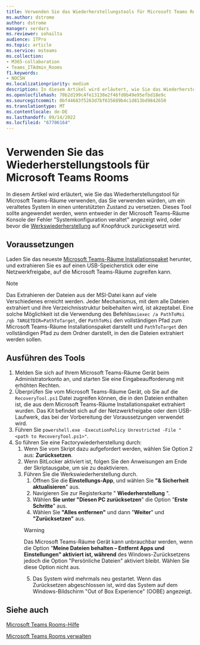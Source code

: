 ```yaml
---
title: Verwenden Sie das Wiederherstellungstools für Microsoft Teams Rooms
ms.author: dstrome
author: dstrome
manager: serdars
ms.reviewer: sohailta
audience: ITPro
ms.topic: article
ms.service: msteams
ms.collection:
- M365-collaboration
- Teams_ITAdmin_Rooms
f1.keywords:
- NOCSH
ms.localizationpriority: medium
description: In diesem Artikel wird erläutert, wie Sie das Wiederherstellungstool für Microsoft Teams-Räume verwenden, das Sie verwenden würden, um ein veraltetes System in einen unterstützten Zustand zu versetzen.
ms.openlocfilehash: 70b2d199c4fe13138e2f46fd0b49e95efbd18e9c
ms.sourcegitcommit: 0bf44683f5263d7bf635689b4c1d813bd9842650
ms.translationtype: MT
ms.contentlocale: de-DE
ms.lasthandoff: 09/14/2022
ms.locfileid: "67706164"
---
```

# <a name="use-the-microsoft-teams-rooms-recovery-tool"></a>Verwenden Sie das Wiederherstellungstools für Microsoft Teams Rooms

In diesem Artikel wird erläutert, wie Sie das Wiederherstellungstool für Microsoft Teams-Räume verwenden, das Sie verwenden würden, um ein veraltetes System in einen unterstützten Zustand zu versetzen. Dieses Tool sollte angewendet werden, wenn entweder in der Microsoft Teams-Räume Konsole der Fehler "Systemkonfiguration veraltet" angezeigt wird, oder bevor die [Werkswiederherstellung](./rooms-operations.md#microsoft-teams-rooms-reset-factory-restore) auf Knopfdruck zurückgesetzt wird.

## <a name="prerequisites"></a>Voraussetzungen

Laden Sie das neueste [Microsoft Teams-Räume Installationspaket](https://go.microsoft.com/fwlink/?linkid=851168) herunter, und extrahieren Sie es auf einen USB-Speicherstick oder eine Netzwerkfreigabe, auf die Microsoft Teams-Räume zugreifen kann.

> [!NOTE]
> Das Extrahieren der Dateien aus der MSI-Datei kann auf viele Verschiedenes erreicht werden. Jeder Mechanismus, mit dem alle Dateien extrahiert und ihre Verzeichnisstruktur beibehalten wird, ist akzeptabel. Eine solche Möglichkeit ist die Verwendung des Befehls`msiexec /a PathToMsi /qb TARGETDIR=PathToTarget`, der `PathToMsi` den vollständigen Pfad zum Microsoft Teams-Räume Installationspaket darstellt und `PathToTarget` den vollständigen Pfad zu dem Ordner darstellt, in den die Dateien extrahiert werden sollen.

## <a name="running-the-tool"></a>Ausführen des Tools

1) Melden Sie sich auf Ihrem Microsoft Teams-Räume Gerät beim Administratorkonto an, und starten Sie eine Eingabeaufforderung mit erhöhten Rechten.
2) Überprüfen Sie vom Microsoft Teams-Räume Gerät, ob Sie auf die `RecoveryTool.ps1` Datei zugreifen können, die in den Dateien enthalten ist, die aus dem Microsoft Teams-Räume Installationspaket extrahiert wurden. Das Kit befindet sich auf der Netzwerkfreigabe oder dem USB-Laufwerk, das bei der Vorbereitung der Voraussetzungen verwendet wird.
3) Führen Sie `powershell.exe -ExecutionPolicy Unrestricted -File "<path to RecoveryTool.ps1>"`.
4) So führen Sie eine Factorywiederherstellung durch:
   1. Wenn Sie vom Skript dazu aufgefordert werden, wählen Sie Option 2 aus: **Zurücksetzen**.
   2. Wenn BitLocker aktiviert ist, folgen Sie den Anweisungen am Ende der Skriptausgabe, um sie zu deaktivieren.
   3. Führen Sie die Werkswiederherstellung durch.
      1. Öffnen Sie die **Einstellungs-App**, und wählen Sie **"& Sicherheit aktualisieren**" aus.
      2. Navigieren Sie zur Registerkarte " **Wiederherstellung** ".
      3. Wählen **Sie unter "Diesen PC zurücksetzen**" die Option "**Erste Schritte**" aus.
      4. Wählen Sie **"Alles entfernen"** und dann "**Weiter**" und **"Zurücksetzen"** aus.
        > [!WARNING]
        > Das Microsoft Teams-Räume Gerät kann unbrauchbar werden, wenn die Option "**Meine Dateien behalten – Entfernt Apps und Einstellungen" aktiviert ist, während** des Windows-Zurücksetzens jedoch die Option "Persönliche Dateien" aktiviert bleibt. Wählen Sie diese Option nicht aus.
      5. Das System wird mehrmals neu gestartet. Wenn das Zurücksetzen abgeschlossen ist, wird das System auf dem Windows-Bildschirm "Out of Box Experience" (OOBE) angezeigt.



## <a name="see-also"></a>Siehe auch

[Microsoft Teams Rooms-Hilfe](https://support.office.com/article/Skype-Room-Systems-version-2-help-e667f40e-5aab-40c1-bd68-611fe0002ba2)

[Microsoft Teams Rooms verwalten](rooms-manage.md)
